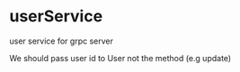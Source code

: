# userService
user service for grpc server

<!-- Do proper documentation for the README -->
We should pass user id to User not the method (e.g update)